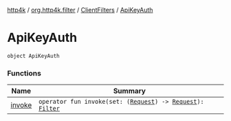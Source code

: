 [http4k](../../../index.md) / [org.http4k.filter](../../index.md) / [ClientFilters](../index.md) / [ApiKeyAuth](./index.md)

# ApiKeyAuth

`object ApiKeyAuth`

### Functions

| Name | Summary |
|---|---|
| [invoke](invoke.md) | `operator fun invoke(set: (`[`Request`](../../../org.http4k.core/-request/index.md)`) -> `[`Request`](../../../org.http4k.core/-request/index.md)`): `[`Filter`](../../../org.http4k.core/-filter/index.md) |

